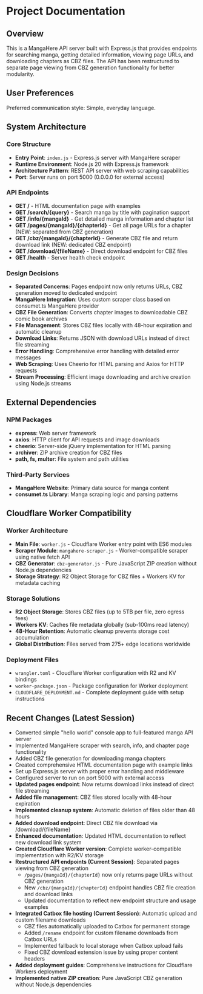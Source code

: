 # Project Documentation

## Overview

This is a MangaHere API server built with Express.js that provides endpoints for searching manga, getting detailed information, viewing page URLs, and downloading chapters as CBZ files. The API has been restructured to separate page viewing from CBZ generation functionality for better modularity.

## User Preferences

Preferred communication style: Simple, everyday language.

## System Architecture

### Core Structure
- **Entry Point**: `index.js` - Express.js server with MangaHere scraper
- **Runtime Environment**: Node.js 20 with Express.js framework
- **Architecture Pattern**: REST API server with web scraping capabilities
- **Port**: Server runs on port 5000 (0.0.0.0 for external access)

### API Endpoints
- **GET /** - HTML documentation page with examples
- **GET /search/{query}** - Search manga by title with pagination support
- **GET /info/{mangaId}** - Get detailed manga information and chapter list
- **GET /pages/{mangaId}/{chapterId}** - Get all page URLs for a chapter (NEW: separated from CBZ generation)
- **GET /cbz/{mangaId}/{chapterId}** - Generate CBZ file and return download link (NEW: dedicated CBZ endpoint)
- **GET /download/{fileName}** - Direct download endpoint for CBZ files
- **GET /health** - Server health check endpoint

### Design Decisions
- **Separated Concerns**: Pages endpoint now only returns URLs, CBZ generation moved to dedicated endpoint
- **MangaHere Integration**: Uses custom scraper class based on consumet.ts MangaHere provider
- **CBZ File Generation**: Converts chapter images to downloadable CBZ comic book archives
- **File Management**: Stores CBZ files locally with 48-hour expiration and automatic cleanup
- **Download Links**: Returns JSON with download URLs instead of direct file streaming
- **Error Handling**: Comprehensive error handling with detailed error messages
- **Web Scraping**: Uses Cheerio for HTML parsing and Axios for HTTP requests
- **Stream Processing**: Efficient image downloading and archive creation using Node.js streams

## External Dependencies

### NPM Packages
- **express**: Web server framework
- **axios**: HTTP client for API requests and image downloads
- **cheerio**: Server-side jQuery implementation for HTML parsing
- **archiver**: ZIP archive creation for CBZ files
- **path, fs, multer**: File system and path utilities

### Third-Party Services
- **MangaHere Website**: Primary data source for manga content
- **consumet.ts Library**: Manga scraping logic and parsing patterns

## Cloudflare Worker Compatibility

### **Worker Architecture**
- **Main File**: `worker.js` - Cloudflare Worker entry point with ES6 modules
- **Scraper Module**: `mangahere-scraper.js` - Worker-compatible scraper using native fetch API
- **CBZ Generator**: `cbz-generator.js` - Pure JavaScript ZIP creation without Node.js dependencies
- **Storage Strategy**: R2 Object Storage for CBZ files + Workers KV for metadata caching

### **Storage Solutions**
- **R2 Object Storage**: Stores CBZ files (up to 5TB per file, zero egress fees)
- **Workers KV**: Caches file metadata globally (sub-100ms read latency)
- **48-Hour Retention**: Automatic cleanup prevents storage cost accumulation
- **Global Distribution**: Files served from 275+ edge locations worldwide

### **Deployment Files**
- `wrangler.toml` - Cloudflare Worker configuration with R2 and KV bindings
- `worker-package.json` - Package configuration for Worker deployment
- `CLOUDFLARE_DEPLOYMENT.md` - Complete deployment guide with setup instructions

## Recent Changes (Latest Session)

- Converted simple "hello world" console app to full-featured manga API server
- Implemented MangaHere scraper with search, info, and chapter page functionality
- Added CBZ file generation for downloading manga chapters
- Created comprehensive HTML documentation page with example links
- Set up Express.js server with proper error handling and middleware
- Configured server to run on port 5000 with external access
- **Updated pages endpoint**: Now returns download links instead of direct file streaming
- **Added file management**: CBZ files stored locally with 48-hour expiration
- **Implemented cleanup system**: Automatic deletion of files older than 48 hours
- **Added download endpoint**: Direct CBZ file download via /download/{fileName}
- **Enhanced documentation**: Updated HTML documentation to reflect new download link system
- **Created Cloudflare Worker version**: Complete worker-compatible implementation with R2/KV storage
- **Restructured API endpoints (Current Session)**: Separated pages viewing from CBZ generation
  - `/pages/{mangaId}/{chapterId}` now only returns page URLs without CBZ generation
  - New `/cbz/{mangaId}/{chapterId}` endpoint handles CBZ file creation and download links
  - Updated documentation to reflect new endpoint structure and usage examples
- **Integrated Catbox file hosting (Current Session)**: Automatic upload and custom filename downloads
  - CBZ files automatically uploaded to Catbox for permanent storage
  - Added `/rename` endpoint for custom filename downloads from Catbox URLs
  - Implemented fallback to local storage when Catbox upload fails
  - Fixed CBZ download extension issue by using proper content headers
- **Added deployment guides**: Comprehensive instructions for Cloudflare Workers deployment
- **Implemented native ZIP creation**: Pure JavaScript CBZ generation without Node.js dependencies